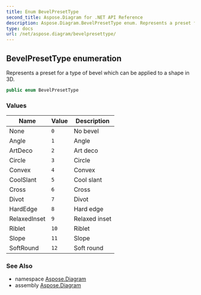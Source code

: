 ```yaml
---
title: Enum BevelPresetType
second_title: Aspose.Diagram for .NET API Reference
description: Aspose.Diagram.BevelPresetType enum. Represents a preset for a type of bevel which can be applied to a shape in 3D
type: docs
url: /net/aspose.diagram/bevelpresettype/
---
```

## BevelPresetType enumeration

Represents a preset for a type of bevel which can be applied to a shape in 3D.

```csharp
public enum BevelPresetType
```

### Values

| Name | Value | Description |
| --- | --- | --- |
| None | `0` | No bevel |
| Angle | `1` | Angle |
| ArtDeco | `2` | Art deco |
| Circle | `3` | Circle |
| Convex | `4` | Convex |
| CoolSlant | `5` | Cool slant |
| Cross | `6` | Cross |
| Divot | `7` | Divot |
| HardEdge | `8` | Hard edge |
| RelaxedInset | `9` | Relaxed inset |
| Riblet | `10` | Riblet |
| Slope | `11` | Slope |
| SoftRound | `12` | Soft round |

### See Also

* namespace [Aspose.Diagram](../../aspose.diagram/)
* assembly [Aspose.Diagram](../../)


